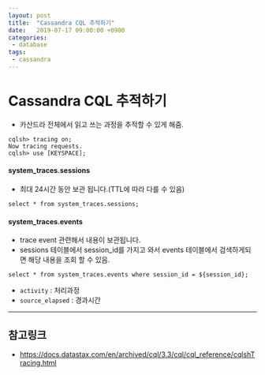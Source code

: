 ```yaml
---
layout: post
title:  "Cassandra CQL 추적하기"
date:   2019-07-17 09:00:00 +0900
categories:
 - database
tags: 
 - cassandra
---
```


# Cassandra CQL 추적하기
- 카산드라 전체에서 읽고 쓰는 과정을 추적할 수 있게 해줌.

```
cqlsh> tracing on;
Now tracing requests.
cqlsh> use [KEYSPACE];
```
#### system_traces.sessions
- 최대 24시간 동안 보관 됩니다.(TTL에 따라 다를 수 있음)

```cql
select * from system_traces.sessions;
```

#### system_traces.events
- trace event 관련해서 내용이 보관됩니다.
- sessions 테이블에서 session_id를 가지고 와서 events 테이블에서 검색하게되면 해당 내용을 조회 할 수 있음.

```cql
select * from system_traces.events where session_id = ${session_id};
```

- `activity` : 처리과정
- `source_elapsed` : 경과시간

---
## 참고링크
- https://docs.datastax.com/en/archived/cql/3.3/cql/cql_reference/cqlshTracing.html

